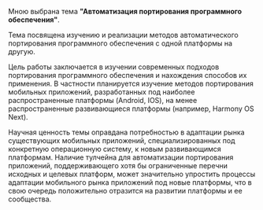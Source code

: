 Мною выбрана тема **"Автоматизация портирования программного обеспечения"**.

Тема посвящена изучению и реализации методов автоматического портирования программного обеспечения с одной платформы на другую.

Цель работы заключается в изучении современных подходов портирования программного обеспечения и нахождения способов их применения. В частности планируется изучение методов портирования мобильных приложений, разработанных под наиболее распространенные платформы (Android, IOS), на менее распространенные развивающиеся платформы (например, Harmony OS Next).

Научная ценность темы оправдана потребностью в адаптации рынка существующих мобильных приложений, специализированных под конкретную операционную систему, к новым развивающимся платформам. Наличие тулчейна для автоматизации портирования приложений, поддерживающего хотя бы ограниченные перечни исходных и целевых платформ, может значительно упростить процессы адаптации мобильного рынка приложений под новые платформы, что в свою очередь положительно отразится на развитии платформы и ее сообщества.
